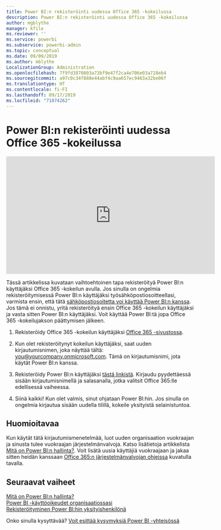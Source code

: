 ```yaml
---
title: Power BI:n rekisteröinti uudessa Office 365 -kokeilussa
description: Power BI:n rekisteröinti uudessa Office 365 -kokeilussa
author: mgblythe
manager: kfile
ms.reviewer: ''
ms.service: powerbi
ms.subservice: powerbi-admin
ms.topic: conceptual
ms.date: 09/09/2019
ms.author: mblythe
LocalizationGroup: Administration
ms.openlocfilehash: 7f9fd3870803a73bf9e47f2ca4e706e03a728eb4
ms.sourcegitcommit: a97c0c34f888e44abf4c9aa657ec9463a32be06f
ms.translationtype: HT
ms.contentlocale: fi-FI
ms.lasthandoff: 09/17/2019
ms.locfileid: "71074262"
---
```

# <a name="signing-up-for-power-bi-with-a-new-office-365-trial"></a>Power BI:n rekisteröinti uudessa Office 365 -kokeilussa

<iframe width="560" height="315" src="https://www.youtube.com/embed/gbSuFST-Nx4?showinfo=0" frameborder="0" allowfullscreen></iframe>

Tässä artikkelissa kuvataan vaihtoehtoinen tapa rekisteröityä Power BI:n käyttäjäksi Office 365 -kokeilun avulla. Jos sinulla on ongelmia rekisteröitymisessä Power BI:n käyttäjäksi työsähköpostiosoitteellasi, varmista ensin, että tätä [sähköpostiosoitetta voi käyttää Power BI:n kanssa](service-self-service-signup-for-power-bi.md#supported-email-addresses). Jos tämä ei onnistu, yritä rekisteröityä ensin Office 365 -kokeilun käyttäjäksi ja vasta sitten Power BI:n käyttäjäksi. Voit käyttää Power BI:tä jopa Office 365 -kokeilujakson päättymisen jälkeen.

1. Rekisteröidy Office 365 -kokeilun käyttäjäksi [Office 365 -sivustossa](https://go.microsoft.com/fwlink/p/?LinkID=403802).

1. Kun olet rekisteröitynyt kokeilun käyttäjäksi, saat uuden kirjautumisnimen, joka näyttää tältä: you@yourcompany.onmicrosoft.com. Tämä on kirjautumisnimi, jota käytät Power BI:n kanssa.

1. Rekisteröidy Power BI:n käyttäjäksi [tästä linkistä](https://app.powerbi.com/signupredirect?pbi_source=web). Kirjaudu pyydettäessä sisään kirjautumisnimellä ja salasanalla, jotka valitsit Office 365:lle edellisessä vaiheessa.

1. Siinä kaikki! Kun olet valmis, sinut ohjataan Power BI:hin. Jos sinulla on ongelmia kirjautua sisään uudella tilillä, kokeile yksityistä selainistuntoa.

## <a name="important-considerations"></a>Huomioitavaa

Kun käytät tätä kirjautumismenetelmää, luot uuden organisaation vuokraajan ja sinusta tulee vuokraajan järjestelmänvalvoja. Katso lisätietoja artikkelista [Mitä on Power BI:n hallinta?](service-admin-administering-power-bi-in-your-organization.md). Voit lisätä uusia käyttäjiä vuokraajaan ja jakaa sitten heidän kanssaan [Office 365:n järjestelmänvalvojan ohjeissa](https://support.office.com/en-sg/article/Add-users-individually-to-Office-365---Admin-Help-1970f7d6-03b5-442f-b385-5880b9c256ec) kuvatulla tavalla.

## <a name="next-steps"></a>Seuraavat vaiheet

[Mitä on Power BI:n hallinta?](service-admin-administering-power-bi-in-your-organization.md)  
[Power BI -käyttöoikeudet organisaatiossasi](service-admin-licensing-organization.md)  
[Rekisteröityminen Power BI:hin yksityishenkilönä](service-self-service-signup-for-power-bi.md)

Onko sinulla kysyttävää? [Voit esittää kysymyksiä Power BI -yhteisössä](http://community.powerbi.com/)